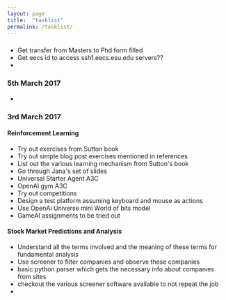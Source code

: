 ```yaml
---
layout: page
title:  "tasklist"
permalink: /tasklist/
---
```


###
- Get transfer from Masters to Phd form filled
- Get eecs id to access ssh1.eecs.esu.edu servers??
- 

### 5th March 2017
- 


### 3rd March 2017

#### Reinforcement Learning
- Try out exercises from Sutton book
- Try out simple blog post exercises mentioned in references 
- List out the various learning mechanism from Sutton's book
- Go through Jana's set of slides
- Universal Starter Agent A3C
- OpenAI gym A3C
- Try out competitions
- Design a test platform assuming keyboard and mouse as actions
- Use OpenAi Universe mini World of bits model
- GameAI assignments to be tried out

#### Stock Market Predictions and Analysis
- Understand all the terms involved and the meaning of these terms for fundamental analysis
- Use screener to filter companies and observe these companies
- basic python parser which gets the necessary info about companies from sites
- checkout the various screener software available to not repeat the job
- 
